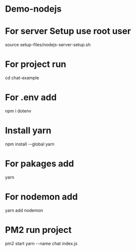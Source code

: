 # Demo-nodejs
# For server Setup use root user
source setup-files/nodejs-server-setup.sh
# For project run
cd chat-example
# For .env add 
npm i dotenv
# Install yarn
npm install --global yarn
# For pakages add
yarn
# For  nodemon add
yarn add nodemon
# PM2 run project
pm2 start yarn --name chat index.js 

 

 
